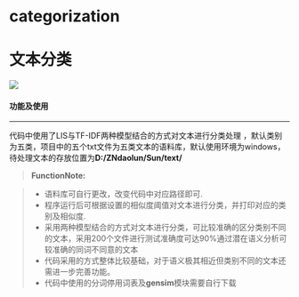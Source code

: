 # categorization
文本分类
===================
![](https://img.shields.io/badge/Python-2.7.12%2B-red.svg)

#### <i class="icon-file"></i>功能及使用
-------------

代码中使用了LIS与TF-IDF两种模型结合的方式对文本进行分类处理 ，默认类别为五类，项目中的五个txt文件为五类文本的语料库，默认使用环境为windows，待处理文本的存放位置为**D:/ZNdaolun/Sun/text/**

> **FunctionNote:**

> - 语料库可自行更改，改变代码中对应路径即可.
> - 程序运行后可根据设置的相似度阈值对文本进行分类，并打印对应的类别及相似度.
> - 采用两种模型结合的方式对文本进行分类，可比较准确的区分类别不同的文本，采用200个文件进行测试准确度可达90%通过潜在语义分析可较准确的同词不同意的文本 
> - 代码采用的方式整体比较基础，对于语义极其相近但类别不同的文本还需进一步完善功能。
> - 代码中使用的分词停用词表及**gensim**模块需要自行下载
